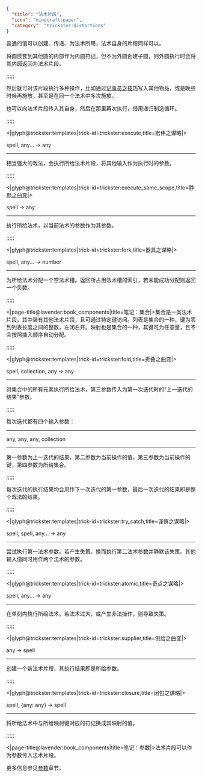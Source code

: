 ```json
{
  "title": "法术片段",
  "icon": "minecraft:paper",
  "category": "trickster:distortions"
}
```

普通的值可以创建、传递、为法术所用，法术自身的片段同样可以。


将圆嵌套到其他圆的内部作为内圆符记，但不为外圆创建子圆，则外圆执行时会将其内圆返回为法术片段。

;;;;;

然后就可对该片段执行多种操作，比如通过[记事员之技巧](^trickster:tricks/basic#4)写入其他物品，或是晚些时候再施放，甚至是在同一个法术中多次施放。


也可以向法术片段传入其自身，然后在那里再次执行，借用递归制造循环。

;;;;;

<|glyph@trickster:templates|trick-id=trickster:execute,title=宏伟之谋略|>

spell, any... -> any

---

相当强大的戏法，会执行所给法术片段，将其他输入作为执行时的参数。

;;;;;

<|glyph@trickster:templates|trick-id=trickster:execute_same_scope,title=静默之曲变|>

spell -> any

---

执行所给法术，以当前法术的参数作为其参数。

;;;;;

<|glyph@trickster:templates|trick-id=trickster:fork,title=器具之谋略|>

spell, any... -> number

---

为所给法术分配一个空法术槽。返回所占用法术槽的索引，若未能成功分配则返回一个负数。

;;;;;

<|page-title@lavender:book_components|title=笔记：集合|>集合是一类法术片段，其中装有其他法术片段，且可通过特定键访问。列表是集合的一种，键为零到列表长度之间的整数，左闭右开。映射也是集合的一种，其键可为任意量，且不会按照插入顺序自动分配。

;;;;;

<|glyph@trickster:templates|trick-id=trickster:fold,title=折叠之曲变|>

spell, collection, any -> any

---

对集合中的所有元素执行所给法术，第三参数传入为第一次迭代时的“上一迭代的结果”参数。

;;;;;

每次迭代都有四个输入参数：

---

any, any, any, collection

---

第一参数为上一迭代的结果，第二参数为当前操作的值，第三参数为当前操作的键，第四参数为所给集合。

;;;;;

每次迭代的执行结果均会用作下一次迭代的第一参数，最后一次迭代的结果即是整个戏法的结果。

;;;;;

<|glyph@trickster:templates|trick-id=trickster:try_catch,title=谨慎之谋略|>

spell, spell, any... -> any

---

尝试执行第一法术参数。若产生失策，换而执行第二法术参数并静默该失策。其他输入值同时用作两个法术的参数。

;;;;;

<|glyph@trickster:templates|trick-id=trickster:atomic,title=奇点之谋略|>

spell, any... -> any

---

在单刻内执行所给法术。若法术过大，或产生非法操作，则导致失策。

;;;;;

<|glyph@trickster:templates|trick-id=trickster:supplier,title=供给之曲变|>

any -> spell

---

创建一个新法术片段，其执行结果即是所给参数。

;;;;;

<|glyph@trickster:templates|trick-id=trickster:closure,title=闭包之谋略|>

spell, {any: any} -> spell

---

将所给法术中与所给映射键对应的符记换成其映射的值。

;;;;;

<|page-title@lavender:book_components|title=笔记：参数|>法术片段可以作为参数传入法术片段。


更多信息参见[参数](^trickster:delusions_ingresses/arguments)章节。
